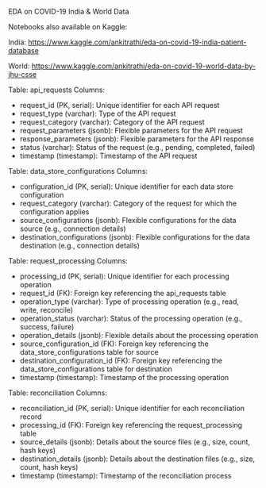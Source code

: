 EDA on COVID-19 India & World Data

Notebooks also available on Kaggle:

India: https://www.kaggle.com/ankitrathi/eda-on-covid-19-india-patient-database

World: https://www.kaggle.com/ankitrathi/eda-on-covid-19-world-data-by-jhu-csse


Table: api_requests
Columns:
- request_id (PK, serial): Unique identifier for each API request
- request_type (varchar): Type of the API request
- request_category (varchar): Category of the API request
- request_parameters (jsonb): Flexible parameters for the API request
- response_parameters (jsonb): Flexible parameters for the API response
- status (varchar): Status of the request (e.g., pending, completed, failed)
- timestamp (timestamp): Timestamp of the API request

Table: data_store_configurations
Columns:
- configuration_id (PK, serial): Unique identifier for each data store configuration
- request_category (varchar): Category of the request for which the configuration applies
- source_configurations (jsonb): Flexible configurations for the data source (e.g., connection details)
- destination_configurations (jsonb): Flexible configurations for the data destination (e.g., connection details)

Table: request_processing
Columns:
- processing_id (PK, serial): Unique identifier for each processing operation
- request_id (FK): Foreign key referencing the api_requests table
- operation_type (varchar): Type of processing operation (e.g., read, write, reconcile)
- operation_status (varchar): Status of the processing operation (e.g., success, failure)
- operation_details (jsonb): Flexible details about the processing operation
- source_configuration_id (FK): Foreign key referencing the data_store_configurations table for source
- destination_configuration_id (FK): Foreign key referencing the data_store_configurations table for destination
- timestamp (timestamp): Timestamp of the processing operation

Table: reconciliation
Columns:
- reconciliation_id (PK, serial): Unique identifier for each reconciliation record
- processing_id (FK): Foreign key referencing the request_processing table
- source_details (jsonb): Details about the source files (e.g., size, count, hash keys)
- destination_details (jsonb): Details about the destination files (e.g., size, count, hash keys)
- timestamp (timestamp): Timestamp of the reconciliation process


